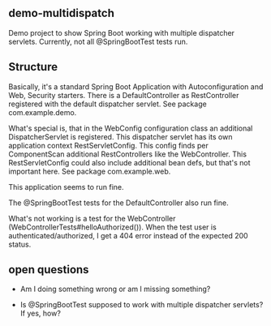 ## demo-multidispatch
Demo project to show Spring Boot working with multiple dispatcher servlets.
Currently, not all @SpringBootTest tests run.

## Structure
Basically, it's a standard Spring Boot Application with Autoconfiguration and Web, Security starters.
There is a DefaultController as RestController registered with the default dispatcher servlet.
See package com.example.demo.

What's special is, that in the WebConfig configuration class an additional DispatcherServlet is registered.
This dispatcher servlet has its own application context RestServletConfig.
This config finds per ComponentScan additional RestControllers like the WebController.
This RestServletConfig could also include additional bean defs, but that's not important here.
See package com.example.web.

This application seems to run fine.

The @SpringBootTest tests for the DefaultController also run fine.

What's not working is a test for the WebController (WebControllerTests#helloAuthorized()). 
When the test user is authenticated/authorized, I get a 404 error instead of the expected 200 status.

## open questions

- Am I doing something wrong or am I missing something?

- Is @SpringBootTest supposed to work with multiple dispatcher servlets? If yes, how?
